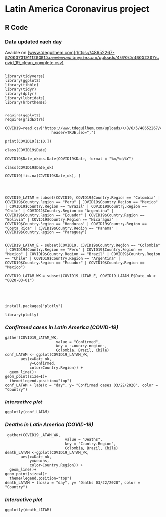 # Latin America Coronavirus project


## R Code


### Data updated each day

Avaible on [www.tdeguilhem.com](https://48652267-876637319111280815.preview.editmysite.com/uploads/4/8/6/5/48652267/covid_19_clean_complete.csv)

```{r}

library(tidyverse)
library(ggplot2)
library(tibble)
library(tidyr)
library(dplyr)
library(lubridate)
library(hrbrthemes)


require(ggplot2)  
require(gridExtra) 

COVID19=read.csv("https://www.tdeguilhem.com/uploads/4/8/6/5/48652267/covid_19_clean_complete.csv",
                     header=TRUE,sep=",")

print(COVID19[1:10,])

class(COVID19$Date)

COVID19$Date_ok=as.Date(COVID19$Date, format = "%m/%d/%Y")

class(COVID19$Date_ok)

COVID19[!is.na(COVID19$Date_ok), ]




COVID19_LATAM = subset(COVID19, COVID19$Country.Region == "Colombia" | COVID19$Country.Region == "Peru" | COVID19$Country.Region == "Mexico" | COVID19$Country.Region == "Brazil" | COVID19$Country.Region == "Chile" | COVID19$Country.Region == "Argentina" | COVID19$Country.Region == "Ecuador" | COVID19$Country.Region == "Bolivia" | COVID19$Country.Region == "Nicaragua" | COVID19$Country.Region == "Honduras" | COVID19$Country.Region == "Costa Rica" | COVID19$Country.Region == "Panama" | COVID19$Country.Region == "Paraguay")


COVID19_LATAM_E = subset(COVID19, COVID19$Country.Region == "Colombia" | COVID19$Country.Region == "Peru" | COVID19$Country.Region == "Mexico" | COVID19$Country.Region == "Brazil" | COVID19$Country.Region == "Chile" | COVID19$Country.Region == "Argentina" | COVID19$Country.Region == "Ecuador" | COVID19$Country.Region == "Mexico")

COVID19_LATAM_WK = subset(COVID19_LATAM_E, COVID19_LATAM_E$Date_ok > "0020-03-01")





install.packages("plotly")

library(plotly)
```

### *Confirmed cases in Latin America (COVID-19)*

```{r}
gather(COVID19_LATAM_WK,
                       value = "Confirmed",
                       key = "Country.Region",
                       Colombia, Brazil, Chile)
conf_LATAM <- ggplot(COVID19_LATAM_WK,
       aes(x=Date_ok,
           y=Confirmed,
           color=Country.Region)) +
  geom_line()+
geom_point(size=1)+
  theme(legend.position="top")
conf_LATAM + labs(x = "day", y= "Confirmed cases 03/22/2020", color = "Country")
```

### *Interactive plot*

```{r}
ggplotly(conf_LATAM)
```

### *Deaths in Latin America (COVID-19)*

```{r}
 gather(COVID19_LATAM_WK,
                           value = "Deaths",
                           key = "Country.Region",
                           Colombia, Brazil, Chile)
death_LATAM <-ggplot(COVID19_LATAM_WK,
       aes(x=Date_ok,
           y=Deaths,
           color=Country.Region)) +
  geom_line()+
geom_point(size=1)+
  theme(legend.position="top")
death_LATAM + labs(x = "day", y= "Deaths 03/22/2020", color = "Country")
```

### *Interactive plot*

```{r}
ggplotly(death_LATAM)
```
